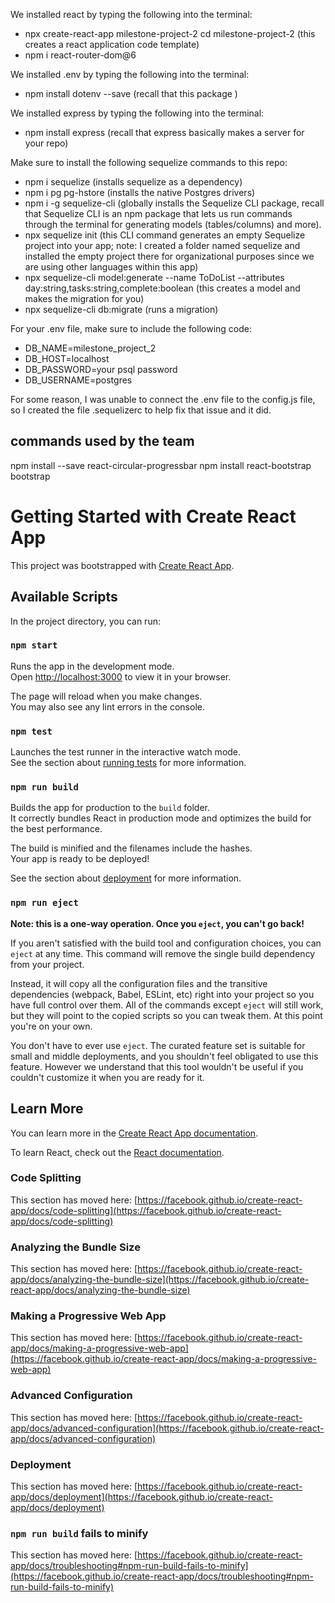 We installed react by typing the following into the terminal: 
- npx create-react-app milestone-project-2 cd milestone-project-2 (this creates a react application code template)
- npm i react-router-dom@6

We installed .env by typing the following into the terminal: 
- npm install dotenv --save (recall that this package )

We installed express by typing the following into the terminal: 
- npm install express (recall that express basically makes a server for your repo)

Make sure to install the following sequelize commands to this repo: 
- npm i sequelize (installs sequelize as a dependency)
- npm i pg pg-hstore (installs the native Postgres drivers)
- npm i -g sequelize-cli (globally installs the Sequelize CLI package, recall that Sequelize CLI is an npm package that lets us run commands through the terminal for generating models (tables/columns) and more).
- npx sequelize init (this CLI command generates an empty 
Sequelize project into your app; note: I created a folder named sequelize and installed the empty project there for organizational purposes since we are using other languages within this app)
- npx sequelize-cli model:generate --name ToDoList --attributes day:string,tasks:string,complete:boolean (this creates a model and makes the migration for you)
- npx sequelize-cli db:migrate (runs a migration)

For your .env file, make sure to include the following code:
- DB_NAME=milestone_project_2
- DB_HOST=localhost
- DB_PASSWORD=your psql password
- DB_USERNAME=postgres

For some reason, I was unable to connect the .env file to the config.js file, so I created the file .sequelizerc to help fix that issue and it did. 

## commands used by the team
npm install --save react-circular-progressbar
npm install react-bootstrap bootstrap

# Getting Started with Create React App

This project was bootstrapped with [Create React App](https://github.com/facebook/create-react-app).

## Available Scripts

In the project directory, you can run:

### `npm start`

Runs the app in the development mode.\
Open [http://localhost:3000](http://localhost:3000) to view it in your browser.

The page will reload when you make changes.\
You may also see any lint errors in the console.

### `npm test`

Launches the test runner in the interactive watch mode.\
See the section about [running tests](https://facebook.github.io/create-react-app/docs/running-tests) for more information.

### `npm run build`

Builds the app for production to the `build` folder.\
It correctly bundles React in production mode and optimizes the build for the best performance.

The build is minified and the filenames include the hashes.\
Your app is ready to be deployed!

See the section about [deployment](https://facebook.github.io/create-react-app/docs/deployment) for more information.

### `npm run eject`

**Note: this is a one-way operation. Once you `eject`, you can't go back!**

If you aren't satisfied with the build tool and configuration choices, you can `eject` at any time. This command will remove the single build dependency from your project.

Instead, it will copy all the configuration files and the transitive dependencies (webpack, Babel, ESLint, etc) right into your project so you have full control over them. All of the commands except `eject` will still work, but they will point to the copied scripts so you can tweak them. At this point you're on your own.

You don't have to ever use `eject`. The curated feature set is suitable for small and middle deployments, and you shouldn't feel obligated to use this feature. However we understand that this tool wouldn't be useful if you couldn't customize it when you are ready for it.

## Learn More

You can learn more in the [Create React App documentation](https://facebook.github.io/create-react-app/docs/getting-started).

To learn React, check out the [React documentation](https://reactjs.org/).

### Code Splitting

This section has moved here: [https://facebook.github.io/create-react-app/docs/code-splitting](https://facebook.github.io/create-react-app/docs/code-splitting)

### Analyzing the Bundle Size

This section has moved here: [https://facebook.github.io/create-react-app/docs/analyzing-the-bundle-size](https://facebook.github.io/create-react-app/docs/analyzing-the-bundle-size)

### Making a Progressive Web App

This section has moved here: [https://facebook.github.io/create-react-app/docs/making-a-progressive-web-app](https://facebook.github.io/create-react-app/docs/making-a-progressive-web-app)

### Advanced Configuration

This section has moved here: [https://facebook.github.io/create-react-app/docs/advanced-configuration](https://facebook.github.io/create-react-app/docs/advanced-configuration)

### Deployment

This section has moved here: [https://facebook.github.io/create-react-app/docs/deployment](https://facebook.github.io/create-react-app/docs/deployment)

### `npm run build` fails to minify

This section has moved here: [https://facebook.github.io/create-react-app/docs/troubleshooting#npm-run-build-fails-to-minify](https://facebook.github.io/create-react-app/docs/troubleshooting#npm-run-build-fails-to-minify)
